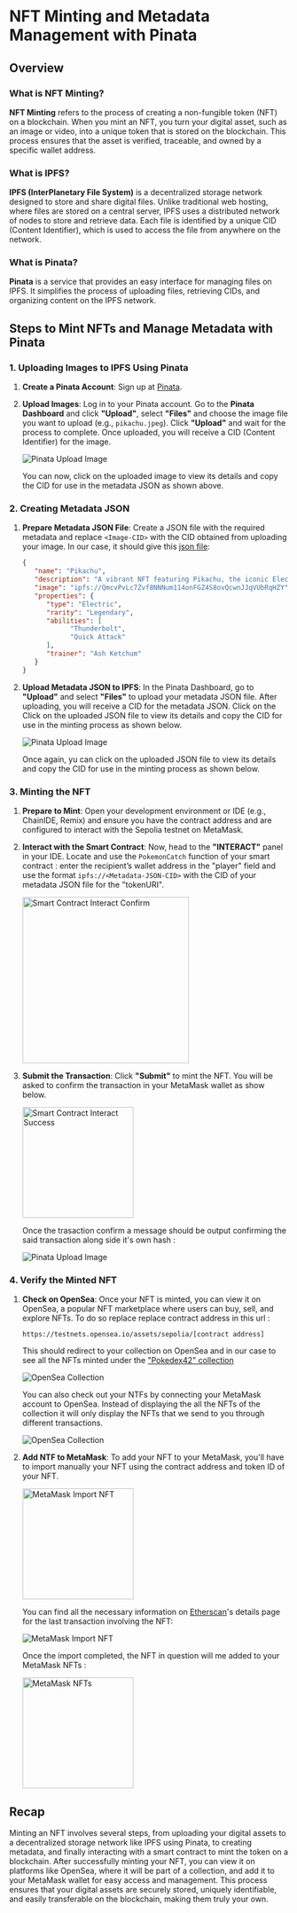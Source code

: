 # NFT Minting and Metadata Management with Pinata

## Overview

### What is NFT Minting?

**NFT Minting** refers to the process of creating a non-fungible token (NFT) on a blockchain. When you mint an NFT, you turn your digital asset, such as an image or video, into a unique token that is stored on the blockchain. This process ensures that the asset is verified, traceable, and owned by a specific wallet address.

### What is IPFS?

**IPFS (InterPlanetary File System)** is a decentralized storage network designed to store and share digital files. Unlike traditional web hosting, where files are stored on a central server, IPFS uses a distributed network of nodes to store and retrieve data. Each file is identified by a unique CID (Content Identifier), which is used to access the file from anywhere on the network.

### What is Pinata?

**Pinata** is a service that provides an easy interface for managing files on IPFS. It simplifies the process of uploading files, retrieving CIDs, and organizing content on the IPFS network.

## Steps to Mint NFTs and Manage Metadata with Pinata

### 1. Uploading Images to IPFS Using Pinata

1. **Create a Pinata Account**: Sign up at [Pinata](https://pinata.cloud).

2. **Upload Images**: Log in to your Pinata account. Go to the **Pinata Dashboard** and click **"Upload"**, select **"Files"** and choose the image file you want to upload (e.g., `pikachu.jpeg`). Click **"Upload"** and wait for the process to complete. Once uploaded, you will receive a CID (Content Identifier) for the image.

      ![Pinata Upload Image](./Screenshots/3-PinataUploadImage.png)

   You can now, click on the uploaded image to view its details and copy the CID for use in the metadata JSON as shown above.

### 2. Creating Metadata JSON

1. **Prepare Metadata JSON File**: Create a JSON file with the required metadata and replace `<Image-CID>` with the CID obtained from uploading your image. In our case, it should give this [json file](./../deployment/NFTs/Pikachu/Pikachu.json):
      ```json
      {
         "name": "Pikachu",
         "description": "A vibrant NFT featuring Pikachu, the iconic Electric-type Pokémon from the Pokémon series. Pikachu is known for its electric abilities and cheerful demeanor.",
         "image": "ipfs://QmcvPvLc7Zvf8NNNum114onFGZ4S8ovQcwnJJqVUbRqHZY", 
         "properties": {
            "type": "Electric",
            "rarity": "Legendary",
            "abilities": [
                  "Thunderbolt",
                  "Quick Attack"
            ],
            "trainer": "Ash Ketchum"
         }
      }
      ```

2. **Upload Metadata JSON to IPFS**: In the Pinata Dashboard, go to **"Upload"** and select **"Files"** to upload your metadata JSON file. After uploading, you will receive a CID for the metadata JSON. Click on the  Click on the uploaded JSON file to view its details and copy the CID for use in the minting process as shown below.

      ![Pinata Upload Image](./Screenshots/3-PinataUploadJson.png)

   Once again, yu can click on the uploaded JSON file to view its details and copy the CID for use in the minting process as shown below.

### 3. Minting the NFT

1. **Prepare to Mint**: Open your development environment or IDE (e.g., ChainIDE, Remix) and ensure you have the contract address and are configured to interact with the Sepolia testnet on MetaMask.

2. **Interact with the Smart Contract**: Now, head to the **"INTERACT"** panel in your IDE. Locate and use the `PokemonCatch` function of your smart contract : enter the recipient’s wallet address in the "player" field and use the format `ipfs://<Metadata-JSON-CID>` with the CID of your metadata JSON file for the "tokenURI".

   <img src="./Screenshots/3-SmartContractInteract.png" alt="Smart Contract Interact Confirm" width="300"/>

3. **Submit the Transaction**: Click **"Submit"** to mint the NFT. You will be asked to confirm the transaction in your MetaMask wallet as show below.

   <img src="./Screenshots/3-SmartContractInteractConfirm.png" alt="Smart Contract Interact Success" width="200"/>

   Once the trasaction confirm a message should be output confirming the said transaction along side it's own hash :

   ![Pinata Upload Image](./Screenshots/3-SmartContractInteractSuccess.png)

### 4. Verify the Minted NFT

1. **Check on OpenSea**: Once your NFT is minted, you can view it on OpenSea, a popular NFT marketplace where users can buy, sell, and explore NFTs. To do so replace replace contract address in this url :

   ```
   https://testnets.opensea.io/assets/sepolia/[contract address] 
   ```

   This should redirect to your collection on OpenSea and in our case to see all the NFTs minted under the ["Pokedex42" collection](https://testnets.opensea.io/assets/sepolia/0x8d40501C310d8c18012561239c139477B98F89bc)

   ![OpenSea Collection](./Screenshots/3-OpenSeaCollection.png)

   You can also check out your NTFs by connecting your MetaMask account to OpenSea. Instead of displaying the all the NFTs of the collection it will only display the NFTs that we send to you through different transactions. 

   ![OpenSea Collection](./Screenshots/3-OpenSeaPersonalCollection.png)

2. **Add NTF to MetaMask**: To add your NFT to your MetaMask, you'll have to import manually your NFT using the contract address and token ID of your NFT.

   <img src="./Screenshots/3-MetaMaskImportNft.png" alt="MetaMask Import NFT" width="200"/>

   You can find all the necessary information on [Etherscan](https://sepolia.etherscan.io/nft/0x59e634e2a92f0cf6de0cce628c9f67fb7397daff/0)'s details page for the last transaction involving the NFT:

   ![MetaMask Import NFT](./Screenshots/3-EtherScanNftDetails.png)

   Once the import completed, the NFT in question will me added to your MetaMask NFTs :

   <img src="./Screenshots/3-MetaMaskNfts.png" alt="MetaMask NFTs" width="200"/>

## Recap

Minting an NFT involves several steps, from uploading your digital assets to a decentralized storage network like IPFS using Pinata, to creating metadata, and finally interacting with a smart contract to mint the token on a blockchain. After successfully minting your NFT, you can view it on platforms like OpenSea, where it will be part of a collection, and add it to your MetaMask wallet for easy access and management. This process ensures that your digital assets are securely stored, uniquely identifiable, and easily transferable on the blockchain, making them truly your own.